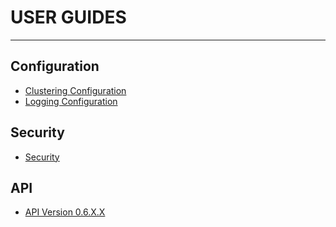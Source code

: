 # USER GUIDES 

----

## Configuration

* [Clustering Configuration](clustering-config.md)
* [Logging Configuration](logging-config.md)

## Security

* [Security](security.md)

## API

* [API Version 0.6.X.X](api-v0.6.x.x.md)
